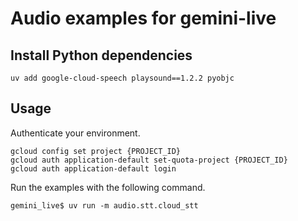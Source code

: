 # Audio examples for gemini-live


## Install Python dependencies
```
uv add google-cloud-speech playsound==1.2.2 pyobjc
```

## Usage

Authenticate your environment. 
```
gcloud config set project {PROJECT_ID}
gcloud auth application-default set-quota-project {PROJECT_ID}
gcloud auth application-default login
```

Run the examples with the following command. 
```
gemini_live$ uv run -m audio.stt.cloud_stt

```
